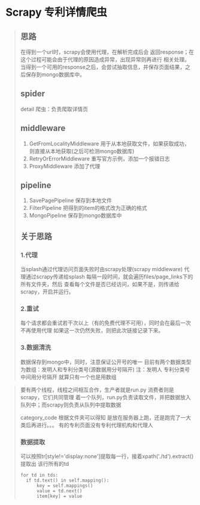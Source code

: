 # Scrapy 专利详情爬虫
>## 思路
>在得到一个url时，scrapy会使用代理，在解析完成后会
>返回response；在这个过程可能会由于代理的原因造成异常，出现异常则再进行
>相关处理。
>当得到一个可用的response之后，会尝试抽取信息，并保存页面结果，之后保存到mongo数据库中。
>## spider
>detail 爬虫：负责爬取详情页
>## middleware
>1. GetFromLocalityMiddleware 用于从本地获取文件，如果获取成功，则直接从本地获取(之后可检测mongo数据库)
>2. RetryOrErrorMiddleware 重写官方示例，添加一个报错日志
>3. ProxyMiddleware 添加了代理
>## pipeline
>1. SavePagePipeline 保存到本地文件
>2. FilterPipeline 把得到的item的格式改为正确的格式
>3. MongoPipeline 保存到mongo数据库中
>## 关于思路
>### 1.代理     
>当splash通过代理访问页面失败时由scrapy处理(scrapy middleware) 代理通过scrapy传递给splash
>每隔一段时间，就会遍历files/page_links下的所有文件夹，然后
>查看每个文件是否已经访问，如果不是，则传递给scrapy，开启并运行。
>### 2.重试
> 每个请求都会重试若干次以上（有的免费代理不可用），同时会在最后一次不再使用代理
>如果这一次仍然失败，则把此次链接记录下来。
>### 3.数据清洗
>数据保存到mongo中，同时，注意保证公开号的唯一
>目前有两个数据类型为数组：发明人和专利分类号(源数据用分号隔开)
>注：发明人 专利分类号 中间用分号隔开 就算只有一个也是用数组

>
>要有两个线程，线程之间相互合作，生产者就是run.py 消费者则是scrapy，它们共同管理
>着一个队列，run.py负责读取文件，并把数据放入队列中；而scrapy则负责从队列中提取数据
>
>category_code 根据文件夹可以得知
>是放在服务器上跑，还是跑完了一大类后再进行。。。
>有的专利页面没有专利代理机构和代理人
>### 数据提取
>可以按照tr[style!='display:none']提取每一行，接着xpath('./td').extract()提取出
>该行所有的td
>```
>for td in tds:
>   if td.text() in self.mapping():
>       key = self.mappings()
>       value = td.next()
>       item[key] = value
>```
